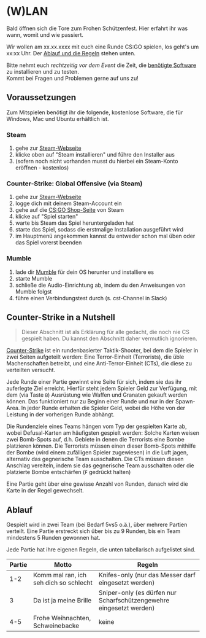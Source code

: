 # (W)LAN

Bald öffnen sich die Tore zum Frohen Schützenfest. Hier erfahrt ihr was wann, womit und wie passiert.

Wir wollen am xx.xx.xxxx mit euch eine Runde CS:GO spielen, los geht's um xx:xx Uhr.
Der [Ablauf und die Regeln](#ablauf) stehen unten.

Bitte nehmt euch *rechtzeitig vor dem Event* die Zeit, die [benötigte Software](#voraussetzungen) zu installieren und zu testen.  
Kommt bei Fragen und Problemen gerne auf uns zu!

## Voraussetzungen

Zum Mitspielen benötigt ihr die folgende, kostenlose Software, die für Windows, Mac und Ubuntu erhältlich ist.

### Steam

1. gehe zur [Steam-Webseite](https://store.steampowered.com/)
2. klicke oben auf "Steam installieren" und führe den Installer aus
3. (sofern noch nicht vorhanden musst du hierbei ein Steam-Konto eröffnen - kostenlos)

### Counter-Strike: Global Offensive (via Steam)

1. gehe zur [Steam-Webseite](https://store.steampowered.com/)
2. logge dich mit deinem Steam-Account ein
3. gehe auf die [CS:GO Shop-Seite](https://store.steampowered.com/app/730/CounterStrike_Global_Offensive/) von Steam
4. klicke auf "Spiel starten"
5. warte bis Steam das Spiel heruntergeladen hat
6. starte das Spiel, sodass die erstmalige Installation ausgeführt wird
7. im Hauptmenü angekommen kannst du entweder schon mal üben oder das Spiel vorerst beenden

### Mumble

1. lade dir [Mumble](https://www.mumble.info/downloads/) für dein OS herunter und installiere es
3. starte Mumble
4. schließe die Audio-Einrichtung ab, indem du den Anweisungen von Mumble folgst
5. führe einen Verbindungstest durch (s. cst-Channel in Slack)

## Counter-Strike in a Nutshell

>Dieser Abschnitt ist als Erklärung für alle gedacht, die noch nie CS gespielt haben. Du kannst den Abschnitt daher vermutlich ignorieren.

[Counter-Strike](https://de.wikipedia.org/wiki/Counter-Strike) ist ein rundenbasierter Taktik-Shooter, bei dem die Spieler in zwei Seiten aufgeteilt werden:
Eine Terror-Einheit (Terrorists), die üble Machenschaften betreibt, und eine Anti-Terror-Einheit (CTs), die diese zu verteilten versucht.

Jede Runde einer Partie gewinnt eine Seite für sich, indem sie das ihr auferlegte Ziel erreicht.
Hierfür steht jedem Spieler Geld zur Verfügung, mit dem (via Taste `B`) Ausrüstung wie Waffen und Granaten gekauft werden können.
Das funktioniert nur zu Beginn einer Runde und nur in der Spawn-Area.
In jeder Runde erhalten die Spieler Geld, wobei die Höhe von der Leistung in der vorherigen Runde abhängt.

Die Rundenziele eines Teams hängen vom Typ der gespielten Karte ab, wobei Defusal-Karten am häufigsten gespielt werden:
Solche Karten weisen zwei Bomb-Spots auf, d.h. Gebiete in denen die Terrorists eine Bombe platzieren können.
Die Terrorists müssen einen dieser Bomb-Spots mithilfe der Bombe (wird einem zufälligen Spieler zugewiesen) in die Luft jagen, alternativ das gegnerische Team ausschalten.
Die CTs müssen diesen Anschlag vereiteln, indem sie das gegnerische Team ausschalten oder die platzierte Bombe entschärfen (`F` gedrückt halten)

Eine Partie geht über eine gewisse Anzahl von Runden, danach wird die Karte in der Regel gewechselt.

## Ablauf

Gespielt wird in zwei Team (bei Bedarf 5vs5 o.ä.), über mehrere Partien verteilt.
Eine Partie erstreckt sich über bis zu 9 Runden, bis ein Team mindestens 5 Runden gewonnen hat.

Jede Partie hat ihre eigenen Regeln, die unten tabellarisch aufgelistet sind.

Partie | Motto | Regeln
------ | ----- | ------
1-2 | Komm mal ran, ich seh dich so schlecht | Knifes-only (nur das Messer darf eingesetzt werden)
3 | Da ist ja meine Brille | Sniper-only (es dürfen nur Scharfschützengewehre eingesetzt werden)
4-5 | Frohe Weihnachten, Schweinebacke | keine
